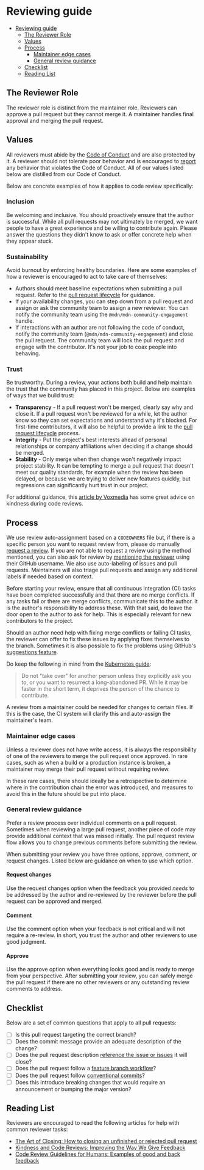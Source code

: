 # Reviewing guide

- [Reviewing guide](#reviewing-guide)
  - [The Reviewer Role](#the-reviewer-role)
  - [Values](#values)
  - [Process](#process)
    - [Maintainer edge cases](#maintainer-edge-cases)
    - [General review guidance](#general-review-guidance)
  - [Checklist](#checklist)
  - [Reading List](#reading-list)

## The Reviewer Role

The reviewer role is distinct from the maintainer role. Reviewers can approve a pull request but they cannot merge it. A maintainer handles final approval and merging the pull request.

## Values

All reviewers must abide by the [Code of Conduct](CODE_OF_CONDUCT.md) and are also protected by it. A reviewer should not tolerate poor behavior and is encouraged to [report](CODE_OF_CONDUCT.md#enforcement) any behavior that violates the Code of Conduct. All of our values listed below are distilled from our Code of Conduct.

Below are concrete examples of how it applies to code review specifically:

### Inclusion

Be welcoming and inclusive. You should proactively ensure that the author is successful. While all pull requests may not ultimately be merged, we want people to have a great experience and be willing to contribute again. Please answer the questions they didn't know to ask or offer concrete help when they appear stuck.

### Sustainability

Avoid burnout by enforcing healthy boundaries. Here are some examples of how a reviewer is encouraged to act to take care of themselves:

- Authors should meet baseline expectations when submitting a pull request. Refer to the [pull request lifecycle](CONTRIBUTING.md#pull-request-lifecycle) for guidance.
- If your availability changes, you can step down from a pull request and assign or ask the community team to assign a new reviewer. You can notify the community team using the `@mdn/mdn-community-engagement` handle.
- If interactions with an author are not following the code of conduct, notify the community team (`@mdn/mdn-community-engagement`) and close the pull request. The community team will lock the pull request and engage with the contributor. It's not your job to coax people into behaving.

### Trust

Be trustworthy. During a review, your actions both build and help maintain the trust that the community has placed in this project. Below are examples of ways that we build trust:

- **Transparency** - If a pull request won't be merged, clearly say why and close it. If a pull request won't be reviewed for a while, let the author know so they can set expectations and understand why it's blocked. For first-time contributors, it will also be helpful to provide a link to the [pull request lifecycle](CONTRIBUTING.md#pull-request-lifecycle) process.
- **Integrity** - Put the project's best interests ahead of personal relationships or company affiliations when deciding if a change should be merged.
- **Stability** - Only merge when then change won't negatively impact project stability. It can be tempting to merge a pull request that doesn't meet our quality standards, for example when the review has been delayed, or because we are trying to deliver new features quickly, but regressions can significantly hurt trust in our project.

For additional guidance, this [article by Voxmedia](https://product.voxmedia.com/2018/8/21/17549400/kindness-and-code-reviews-improving-the-way-we-give-feedback) has some great advice on kindness during code reviews.

## Process

We use review auto-assignment based on a `CODEOWNERS` file but, if there is a specific person you want to request review from, please do manually [request a review](https://docs.github.com/en/pull-requests/collaborating-with-pull-requests/proposing-changes-to-your-work-with-pull-requests/requesting-a-pull-request-review). If you are not able to request a review using the method mentioned, you can also ask for review by [mentioning the reviewer](https://docs.github.com/en/get-started/writing-on-github/getting-started-with-writing-and-formatting-on-github/basic-writing-and-formatting-syntax#mentioning-people-and-teams) using their GitHub username. We also use auto-labeling of issues and pull requests. Maintainers will also triage pull requests and assign any additional labels if needed based on context.

Before starting your review, ensure that all continuous integration (CI) tasks have been completed successfully and that there are no merge conflicts. If any tasks fail or there are merge conflicts, communicate this to the author. It is the author's responsibility to address these. With that said, do leave the door open to the author to ask for help. This is especially relevant for new contributors to the project.

Should an author need help with fixing merge comflicts or failing CI tasks, the reviewer can offer to fix these issues by applying fixes themselves to the branch. Sometimes it is also possible to fix the problems using GitHub's [suggestions feature](https://docs.github.com/en/pull-requests/collaborating-with-pull-requests/reviewing-changes-in-pull-requests/incorporating-feedback-in-your-pull-request).

Do keep the following in mind from the [Kubernetes guide](https://kubernetes.io/docs/contribute/review/for-approvers/):

> Do not "take over" for another person unless they explicitly ask you to, or you want to resurrect a long-abandoned PR. While it may be faster in the short term, it deprives the person of the chance to contribute.

A review from a maintainer could be needed for changes to certain files. If this is the case, the CI system will clarify this and auto-assign the maintainer's team.

### Maintainer edge cases

Unless a reviewer does not have write access, it is always the responsibility of one of the reviewers to merge the pull request once approved. In rare cases, such as when a build or a production instance is broken, a maintainer may merge their pull request without requiring review.

In these rare cases, there should ideally be a retrospective to determine where in the contribution chain the error was introduced, and measures to avoid this in the future should be put into place.

### General review guidance

Prefer a review process over individual comments on a pull request. Sometimes when reviewing a large pull request, another piece of code may provide additional context that was missed initially. The pull request review flow allows you to change previous comments before submitting the review.

When submitting your review you have three options, approve, comment, or request changes. Listed below are guidance on when to use which option.

#### Request changes

Use the request changes option when the feedback you provided _needs_ to be addressed by the author and re-reviewed by the reviewer before the pull request can be approved and merged.

#### Comment

Use the comment option when your feedback is not critical and will not require a re-review. In short, you trust the author and other reviewers to use good judgment.

#### Approve

Use the approve option when everything looks good and is ready to merge from your perspective. After submitting your review, you can safely merge the pull request if there are no other reviewers or any outstanding review comments to address.

## Checklist

Below are a set of common questions that apply to all pull requests:

- [ ] Is this pull request targeting the correct branch?
- [ ] Does the commit message provide an adequate description of the change?
- [ ] Does the pull request description [reference the issue or issues](https://docs.github.com/en/issues/tracking-your-work-with-issues/linking-a-pull-request-to-an-issue#linking-a-pull-request-to-an-issue-using-a-keyword) it will close?
- [ ] Does the pull request follow a [feature branch workflow](https://www.atlassian.com/git/tutorials/comparing-workflows/feature-branch-workflow)?
- [ ] Does the pull request follow [conventional commits](https://www.conventionalcommits.org)?
- [ ] Does this introduce breaking changes that would require an announcement or bumping the major version?

## Reading List

Reviewers are encouraged to read the following articles for help with common reviewer tasks:

- [The Art of Closing: How to closing an unfinished or rejected pull request](https://blog.jessfraz.com/post/the-art-of-closing/)
- [Kindness and Code Reviews: Improving the Way We Give Feedback](https://product.voxmedia.com/2018/8/21/17549400/kindness-and-code-reviews-improving-the-way-we-give-feedback)
- [Code Review Guidelines for Humans: Examples of good and back feedback](https://phauer.com/2018/code-review-guidelines/#code-reviews-guidelines-for-the-reviewer)
